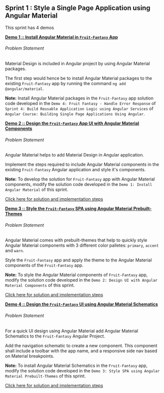 ## Sprint 1 : Style a Single Page Application using Angular Material

This sprint has 4 demos

[**Demo 1 :: Install Angular Material in `Fruit-Fantasy` App**](demo-1)

###### Problem Statement

Material Design is included in Angular project by using Angular Material packages.​

The first step would hence be to install Angular Material packages to the existing `Fruit-Fantasy` app by running the command `ng add @angular/material`.​

**Note:** Install Angular Material packages in the `Fruit-Fantasy` app solution code developed in the `Demo 4: Fruit Fantasy - Handle Error Response` of `Sprint 4: Build Reusable Application Logic using Angular Services` of `Angular Course: Building Single Page Applications Using Angular`.

[**Demo 2 :: Design the `Fruit-Fantasy` App UI with Angular Material Components​**](demo-2)

###### Problem Statement

Angular Material helps to add Material Design in Angular application​.

Implement the steps required to include Angular Material components in the existing `Fruit-Fantasy` Angular application and style it's components​.

**Note:** To develop the solution for `Fruit-Fantasy` app with Angular Material components, modify the solution code developed in the `Demo 1: Install Angular Material` of this sprint.

[Click here for solution and implementation steps](demo-2)

[**Demo 3 :: Style the `Fruit-Fantasy` SPA using Angular Material Prebuilt-Themes​**](demo-3)

###### Problem Statement

Angular Material comes with prebuilt-themes that help to quickly style Angular Material components with 3 different color palletes: `primary`, `accent` and `warn​`.

Style the `Fruit-Fantasy` app and apply the theme to the Angular Material components of the `Fruit-Fantasy` app​.

**Note:** To style the Angular Material components of `Fruit-Fantasy` app, modify the solution code developed in the `Demo 2: Design UI with Angular Material Components` of this sprint.

[Click here for solution and implementation steps](demo-3)

[**Demo 4 :: Design the `Fruit-Fantasy` UI using Angular Material Schematics​**](demo-4)

###### Problem Statement

For a quick UI design using Angular Material add Angular Material Schematics to the `Fruit-Fantasy` Angular Project​.

Add the navigation schematic to create a new component. This component shall include a toolbar with the app name, and a responsive side nav based on Material breakpoints.

**Note:** To install Angular Material Schematics in the `Fruit-Fantasy` app, modify the solution code developed in the `Demo 3: Style SPA using Angular Material Prebuilt-Themes` of this sprint.

[Click here for solution and implementation steps](demo-4)